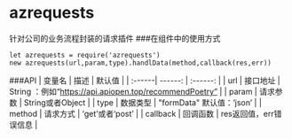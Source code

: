 # azrequests
针对公司的业务流程封装的请求插件
###在组件中的使用方式
```
let azrequests = require('azrequests')
new azrequests(url,param,type).handlData(method,callback(res,err))
```
###API
| 变量名 | 描述 | 默认值 |
| :------| ------: | :------: |
| url | 接口地址 | String ：例如“https://api.apiopen.top/recommendPoetry” |
| param | 请求参数 | String或者Object |
| type | 数据类型 | "formData" 默认值：‘json’ |
| method | 请求方式 | ‘get’或者‘post’ |
| callback | 回调函数 | res返回值，err错误信息 |
